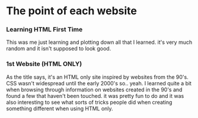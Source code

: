 # The point of each website

### Learning HTML First Time
This was me just learning and plotting down all that I learned. it's very much random and it isn't supposed to look good.

### 1st Website (HTML ONLY) 
As the title says, it's an HTML only site inspired by websites from the 90's. CSS wasn't widespread until the early 2000's so.. yeah. I learned quite a bit when browsing through information on websites created in the 90's and found a few that haven't been touched. it was pretty fun to do and it was also interesting to see what sorts of tricks people did when creating something different when using HTML only.
